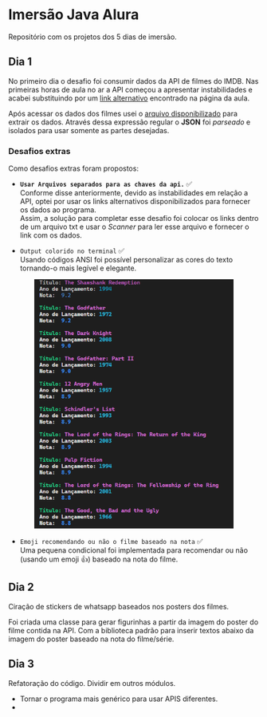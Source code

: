 # Imersão Java Alura

Repositório com os projetos dos 5 dias de imersão.

## Dia 1

No primeiro dia o desafio foi consumir dados da API de filmes do IMDB.
Nas primeiras horas de aula no ar a API começou a apresentar instabilidades e acabei substituindo por um [link alternativo](https://raw.githubusercontent.com/alura-cursos/imersao-java-2-api/main/TopMovies.json) encontrado na página da aula.

Após acessar os dados dos filmes usei o [arquivo disponibilizado](/alura-stickers/src/JsonParser.java) para extrair os dados. Através dessa expressão regular o **JSON** foi _parseado_ e isolados para usar somente as partes desejadas.

### Desafios extras

Como desafios extras foram propostos:

- **`Usar Arquivos separados para as chaves da api.`** ✅<br>
Conforme disse anteriormente, devido as instabilidades em relação a API, optei por usar os links alternativos disponibilizados para fornecer os dados ao programa.\
Assim, a solução para completar esse desafio foi colocar os links dentro de um arquivo txt e usar o _Scanner_ para ler esse arquivo e fornecer o link com os dados.

- `Output colorido no terminal` ✅ <br>
Usando códigos ANSI foi possível personalizar as cores do texto tornando-o mais legível e elegante.

<p align= "center"><img src="dia1/screenshot01.png" width="400" height="500"></p>

- `Emoji recomendando ou não o filme baseado na nota` ✅ <br>
Uma pequena condicional foi implementada para recomendar ou não (usando um emoji 👍) baseado na nota do filme.

## Dia 2

Ciração de stickers de whatsapp baseados nos posters dos filmes.

  Foi criada uma classe para gerar figurinhas a partir da imagem do poster do filme contida na API.
  Com a biblioteca padrão para inserir textos abaixo da imagem do poster baseado na nota do filme/série.

## Dia 3

Refatoração do código. Dividir em outros módulos.

- Tornar o programa mais genérico para usar APIS diferentes.
- 
